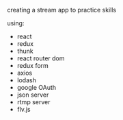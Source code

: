 creating a stream app to practice skills

using:
- react
- redux
- thunk
- react router dom
- redux form
- axios
- lodash
- google OAuth
- json server
- rtmp server
- flv.js